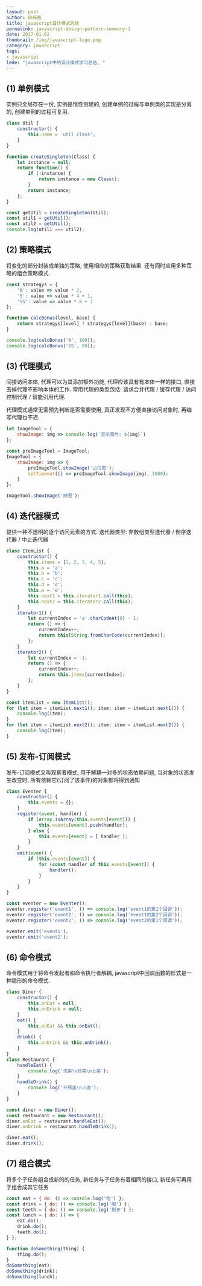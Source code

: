 ```yaml
---
layout: post
author: 碎碎酱
title: javascript设计模式总结
permalink: javascript-design-pattern-summary-1
date: 2017-01-02
thumbnail: /img/javascript-logo.png
category: javascript
tags:
- javascript
lede: "javascript中的设计模式学习总结, "
---
```


## (1) 单例模式

实例只全局存在一份, 实例是惰性创建的, 创建单例的过程与单例类的实现是分离的, 创建单例的过程可复用.

```javascript
class Util {
    constructor() {
        this.name = 'util class';
    }
}

function createSingleton(Class) {
    let instance = null;
    return function() {
        if (!instance) {
            return instance = new Class();
        }
        return instance;
    };
}

const getUtil = createSingleton(Util);
const util1 = getUtil();
const util2 = getUtil();
console.log(util1 === util2);
```

## (2) 策略模式

将变化的部分封装成单独的策略, 使用相应的策略获取结果. 还有同时应用多种策略的组合策略模式.

```javascript
const strategys = {
    'A': value => value * 2,
    'S': value => value * 4 + 1,
    'SS': value => value * 8 + 3
};

function calcBonus(level, base) {
    return strategys[level] ? strategys[level](base) : base;
}

console.log(calcBonus('A', 100));
console.log(calcBonus('SS', 80));
```

## (3) 代理模式

间接访问本体, 代理可以为其添加额外功能, 代理应该具有有本体一样的接口, 直接去掉代理不影响本体的工作. 常用代理的类型包括: 请求合并代理 / 缓存代理 / 访问控制代理 / 智能引用代理.

代理模式通常无需预先判断是否需要使用, 真正发现不方便直接访问对象时, 再编写代理也不迟.

```javascript
let ImageTool = {
    showImage: img => console.log(`显示图片: ${img}`)
};

const preImageTool = ImageTool;
ImageTool = {
    showImage: img => {
        preImageTool.showImage('占位图');
        setTimeout(() => preImageTool.showImage(img), 1000);
    }
};

ImageTool.showImage('原图');
```

## (4) 迭代器模式

提供一种不透明的逐个访问元素的方式. 迭代器类型: 非数组类型迭代器 / 倒序迭代器 / 中止迭代器

```javascript
class ItemList {
    constructor() {
        this.items = [1, 2, 3, 4, 5];
        this.a = 'a';
        this.b = 'b';
        this.c = 'c';
        this.d = 'd';
        this.e = 'e';
        this.next1 = this.iterator1.call(this);
        this.next2 = this.iterator2.call(this);
    }
    iterator1() {
        let currentIndex = 'a'.charCodeAt(0) - 1;
        return () => {
            currentIndex++;
            return this[String.fromCharCode(currentIndex)];
        };
    }
    iterator2() {
        let currentIndex = -1;
        return () => {
            currentIndex++;
            return this.items[currentIndex];
        };
    }
}

const itemList = new ItemList();
for (let item = itemList.next1(); item; item = itemList.next1()) {
    console.log(item);
}
for (let item = itemList.next2(); item; item = itemList.next2()) {
    console.log(item);
}
```

## (5) 发布-订阅模式

发布-订阅模式又叫观察者模式, 用于解耦一对多的状态依赖问题, 当对象的状态发生改变时, 所有依赖它(订阅了该事件)的对象都将得到通知

```javascript
class Eventer {
    constructor() {
        this.events = {};
    }
    register(event, handler) {
        if (Array.isArray(this.events[event])) {
            this.events[event].push(handler);
        } else {
            this.events[event] = [ handler ];
        }
    }
    emit(event) {
        if (this.events[event]) {
            for (const handler of this.events[event]) {
                handler();
            }
        }
    }
}

const eventer = new Eventer();
eventer.register('event1', () => console.log('event1的第1个回调'));
eventer.register('event1', () => console.log('event1的第2个回调'));
eventer.register('event2', () => console.log('event2的第1个回调'));

eventer.emit('event1');
eventer.emit('event2');
```

## (6) 命令模式

命令模式用于将命令发起者和命令执行者解耦, javascript中回调函数的形式是一种隐形的命令模式.

```javascript
class Diner {
    constructor() {
        this.onEat = null;
        this.onDrink = null;
    }
    eat() {
        this.onEat && this.onEat();
    }
    drink() {
        this.onDrink && this.onDrink();
    }
}
class Restaurant {
    handleEat() {
        console.log('洗菜\n炒菜\n上菜');
    }
    handleDrink() {
        console.log('开瓶盖\n上酒');
    }
}

const diner = new Diner();
const restaurant = new Restaurant();
diner.onEat = restaurant.handleEat();
diner.onDrink = restaurant.handleDrink();

diner.eat();
diner.drink();
```

## (7) 组合模式

将多个子任务组合成新的的任务, 新任务与子任务有着相同的接口, 新任务可再用于组合成其它任务

```javascript
const eat = { do: () => console.log('吃') };
const drink = { do: () => console.log('喝') };
const teeth = { do: () => console.log('剔牙') };
const lunch = { do: () => {
    eat.do();
    drink.do();
    teeth.do();
} };

function doSomething(thing) {
    thing.do();
}
doSomething(eat);
doSomething(drink);
doSomething(lunch);
```

